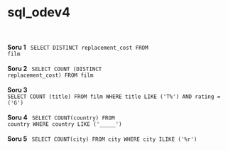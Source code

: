 # sql_odev4
<br></br><b> Soru 1 </b> 
<code> SELECT DISTINCT replacement_cost FROM film </code>
<br></br><b> Soru 2 </b> 
<code> SELECT COUNT (DISTINCT replacement_cost) FROM film</code>
<br></br><b> Soru 3 </b> 
<code> SELECT COUNT (title) FROM film
WHERE title LIKE ('T%') AND rating = ('G')</code>
<br></br><b> Soru 4 </b> 
<code> SELECT COUNT(country) FROM country
WHERE country LIKE ('_____')</code>
<br></br><b> Soru 5 </b> 
<code> SELECT COUNT(city) FROM city
WHERE city ILIKE ('%r')</code>
